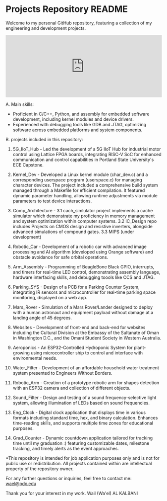# Projects Repository README
Welcome to my personal GitHub repository, featuring a collection of my engineering and development projects.
<iframe src="https://github.com/codr-void/portfolio/blob/main/index.html" width="100%" height="200" frameborder="0"></iframe>

A. Main skills: 
* Proficient in C/C++, Python, and assembly for embedded software development, including kernel modules and device drivers.
* Experienced with debugging tools like GDB and JTAG, optimizing software across embedded platforms and system components.

B. projects included in this repository:

1. 5G_IIoT_Hub - Led the development of a 5G IIoT Hub for industrial motor control using Lattice FPGA boards, integrating RISC-V SoC for enhanced communication and control capabilities in Portland State University's ECE Capstone.

2. Kernel_Dev - Developed a Linux kernel module (char_dev.c) and a corresponding userspace program (userspace.c) for managing character devices. The project included a comprehensive build system managed through a Makefile for efficient compilation. It featured dynamic parameter handling, allowing runtime adjustments via module parameters to test device interactions.

3. Comp_Architecture - 3.1 cach_simlulator project implements a cache simulator which demonstrate my proficiency in memory management and system optimization within computer systems. 3.2 IC_Design repo includes Projects on CMOS design and resistive inverters, alongside advanced simulations of compound gates. 3.3 MIPS (under development)
 
4. Robotic_Car - Development of a robotic car with advanced image processing and AI algorithm (developed using Orange software) and obstacle avoidance for safe orbital operations.

5. Arm_Assembly - Programming of BeagleBone Black GPIO, interrupts, and timers for real-time LED control, demonstrating assembly language, hardware interfacing skills, and debugging toools like CCS and JTAG.

6. Parking_SYS - Design of a PCB for a Parking Counter System, integrating IR sensors and microcontroller for real-time parking space monitoring, displayed on a web app.

7. Mars_Rover - Simulation of a Mars Rover/Lander designed to deploy with a human astronaut and equipment payload without damage at a landing angle of 45 degrees.

8. Websites - Development of front-end and back-end for websites including the Cultural Division at the Embassy of the Sultanate of Oman in Washington D.C., and the Omani Student Society in Western Australia.

9. Aeroponics - An ESP32-Controlled Hydroponic System for plant-growing using microcontroller ship to control and interface with environmental needs.

10. Water_Filter - Development of an affordable household water treatment system presented to Engineers Without Borders.

11. Robotic_Arm - Creation of a prototype robotic arm for shapes detection with an ESP32 camera and collection of different objects.

12. Sound_Filter - Design and testing of a sound frequency-selective light system, allowing illumination of LEDs based on sound frequencies.

13. Eng_Clock - Digital clock application that displays time in various formats including standard time, hex, and binary calculation. Enhances time-reading skills, and supports multiple time zones for educational purposes.

14. Grad_Counter - Dynamic countdown application tailored for tracking time until my graduation :) featuring customizable dates, milestone tracking, and timely alerts as the event approaches.

*This repository is intended for job application purposes only and is not for public use or redistribution. All projects contained within are intellectual property of the repository owner.

For any further questions or inquiries, feel free to contact me:
wael@pdx.edu

Thank you for your interest in my work.
Wail (Wa'el) AL KALBANI
